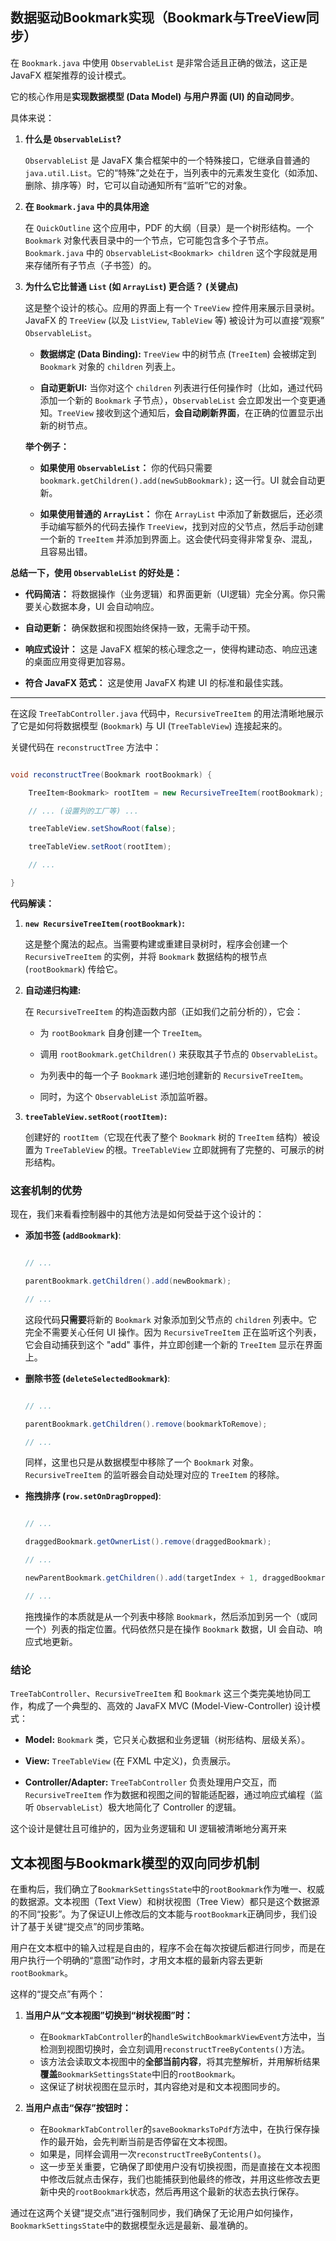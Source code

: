 ## 数据驱动Bookmark实现（Bookmark与TreeView同步）

在 `Bookmark.java` 中使用 `ObservableList` 是非常合适且正确的做法，这正是 JavaFX 框架推荐的设计模式。



它的核心作用是**实现数据模型 (Data Model) 与用户界面 (UI) 的自动同步**。



具体来说：



1.  **什么是 `ObservableList`?**

    `ObservableList` 是 JavaFX 集合框架中的一个特殊接口，它继承自普通的 `java.util.List`。它的“特殊”之处在于，当列表中的元素发生变化（如添加、删除、排序等）时，它可以自动通知所有“监听”它的对象。



2.  **在 `Bookmark.java` 中的具体用途**

    在 `QuickOutline` 这个应用中，PDF 的大纲（目录）是一个树形结构。一个 `Bookmark` 对象代表目录中的一个节点，它可能包含多个子节点。`Bookmark.java` 中的 `ObservableList<Bookmark> children` 这个字段就是用来存储所有子节点（子书签）的。



3.  **为什么它比普通 `List` (如 `ArrayList`) 更合适？ (关键点)**

    这是整个设计的核心。应用的界面上有一个 `TreeView` 控件用来展示目录树。JavaFX 的 `TreeView` (以及 `ListView`, `TableView` 等) 被设计为可以直接“观察” `ObservableList`。



    *   **数据绑定 (Data Binding):** `TreeView` 中的树节点 (`TreeItem`) 会被绑定到 `Bookmark` 对象的 `children` 列表上。

    *   **自动更新UI:** 当你对这个 `children` 列表进行任何操作时（比如，通过代码添加一个新的 `Bookmark` 子节点），`ObservableList` 会立即发出一个变更通知。`TreeView` 接收到这个通知后，**会自动刷新界面**，在正确的位置显示出新的树节点。



    **举个例子：**

    *   **如果使用 `ObservableList`：** 你的代码只需要 `bookmark.getChildren().add(newSubBookmark);` 这一行。UI 就会自动更新。

    *   **如果使用普通的 `ArrayList`：** 你在 `ArrayList` 中添加了新数据后，还必须手动编写额外的代码去操作 `TreeView`，找到对应的父节点，然后手动创建一个新的 `TreeItem` 并添加到界面上。这会使代码变得非常复杂、混乱，且容易出错。



**总结一下，使用 `ObservableList` 的好处是：**



*   **代码简洁：** 将数据操作（业务逻辑）和界面更新（UI逻辑）完全分离。你只需要关心数据本身，UI 会自动响应。

*   **自动更新：** 确保数据和视图始终保持一致，无需手动干预。

*   **响应式设计：** 这是 JavaFX 框架的核心理念之一，使得构建动态、响应迅速的桌面应用变得更加容易。

*   **符合 JavaFX 范式：** 这是使用 JavaFX 构建 UI 的标准和最佳实践。



---

在这段 `TreeTabController.java` 代码中，`RecursiveTreeItem` 的用法清晰地展示了它是如何将数据模型 (`Bookmark`) 与 UI (`TreeTableView`) 连接起来的。



关键代码在 `reconstructTree` 方法中：



```java

void reconstructTree(Bookmark rootBookmark) {

    TreeItem<Bookmark> rootItem = new RecursiveTreeItem(rootBookmark);

    // ... (设置列的工厂等) ...

    treeTableView.setShowRoot(false);

    treeTableView.setRoot(rootItem);

    // ...

}

```



**代码解读：**



1.  **`new RecursiveTreeItem(rootBookmark)`:**

    这是整个魔法的起点。当需要构建或重建目录树时，程序会创建一个 `RecursiveTreeItem` 的实例，并将 `Bookmark` 数据结构的根节点 (`rootBookmark`) 传给它。



2.  **自动递归构建:**

    在 `RecursiveTreeItem` 的构造函数内部（正如我们之前分析的），它会：

    *   为 `rootBookmark` 自身创建一个 `TreeItem`。

    *   调用 `rootBookmark.getChildren()` 来获取其子节点的 `ObservableList`。

    *   为列表中的每一个子 `Bookmark` 递归地创建新的 `RecursiveTreeItem`。

    *   同时，为这个 `ObservableList` 添加监听器。



3.  **`treeTableView.setRoot(rootItem)`:**

    创建好的 `rootItem`（它现在代表了整个 `Bookmark` 树的 `TreeItem` 结构）被设置为 `TreeTableView` 的根。`TreeTableView` 立即就拥有了完整的、可展示的树形结构。



### 这套机制的优势



现在，我们来看看控制器中的其他方法是如何受益于这个设计的：



*   **添加书签 (`addBookmark`)**:

    ```java

    // ...

    parentBookmark.getChildren().add(newBookmark);

    // ...

    ```

    这段代码**只需要**将新的 `Bookmark` 对象添加到父节点的 `children` 列表中。它完全不需要关心任何 UI 操作。因为 `RecursiveTreeItem` 正在监听这个列表，它会自动捕获到这个 \"add\" 事件，并立即创建一个新的 `TreeItem` 显示在界面上。



*   **删除书签 (`deleteSelectedBookmark`)**:

    ```java

    // ...

    parentBookmark.getChildren().remove(bookmarkToRemove);

    // ...

    ```

    同样，这里也只是从数据模型中移除了一个 `Bookmark` 对象。`RecursiveTreeItem` 的监听器会自动处理对应的 `TreeItem` 的移除。



*   **拖拽排序 (`row.setOnDragDropped`)**:

    ```java

    // ...

    draggedBookmark.getOwnerList().remove(draggedBookmark);

    // ...

    newParentBookmark.getChildren().add(targetIndex + 1, draggedBookmark);

    // ...

    ```

    拖拽操作的本质就是从一个列表中移除 `Bookmark`，然后添加到另一个（或同一个）列表的指定位置。代码依然只是在操作 `Bookmark` 数据，UI 会自动、响应式地更新。



### 结论



`TreeTabController`、`RecursiveTreeItem` 和 `Bookmark` 这三个类完美地协同工作，构成了一个典型的、高效的 JavaFX MVC (Model-View-Controller) 设计模式：



*   **Model:** `Bookmark` 类，它只关心数据和业务逻辑（树形结构、层级关系）。

*   **View:** `TreeTableView` (在 FXML 中定义)，负责展示。

*   **Controller/Adapter:** `TreeTabController` 负责处理用户交互，而 `RecursiveTreeItem` 作为数据和视图之间的智能适配器，通过响应式编程（监听 `ObservableList`）极大地简化了 Controller 的逻辑。



这个设计是健壮且可维护的，因为业务逻辑和 UI 逻辑被清晰地分离开来

## 文本视图与Bookmark模型的双向同步机制

在重构后，我们确立了`BookmarkSettingsState`中的`rootBookmark`作为唯一、权威的数据源。文本视图（Text View）和树状视图（Tree View）都只是这个数据源的不同“投影”。为了保证UI上修改后的文本能与`rootBookmark`正确同步，我们设计了基于关键“提交点”的同步策略。

用户在文本框中的输入过程是自由的，程序不会在每次按键后都进行同步，而是在用户执行一个明确的“意图”动作时，才用文本框的最新内容去更新`rootBookmark`。

这样的“提交点”有两个：

1.  **当用户从“文本视图”切换到“树状视图”时：**
    - 在`BookmarkTabController`的`handleSwitchBookmarkViewEvent`方法中，当检测到视图切换时，会立刻调用`reconstructTreeByContents()`方法。
    - 该方法会读取文本视图中的**全部当前内容**，将其完整解析，并用解析结果**覆盖**`BookmarkSettingsState`中旧的`rootBookmark`。
    - 这保证了树状视图在显示时，其内容绝对是和文本视图同步的。

2.  **当用户点击“保存”按钮时：**
    - 在`BookmarkTabController`的`saveBookmarksToPdf`方法中，在执行保存操作的最开始，会先判断当前是否停留在文本视图。
    - 如果是，同样会调用一次`reconstructTreeByContents()`。
    - 这一步至关重要，它确保了即使用户没有切换视图，而是直接在文本视图中修改后就点击保存，我们也能捕获到他最终的修改，并用这些修改去更新中央的`rootBookmark`状态，然后再用这个最新的状态去执行保存。

通过在这两个关键“提交点”进行强制同步，我们确保了无论用户如何操作，`BookmarkSettingsState`中的数据模型永远是最新、最准确的。
